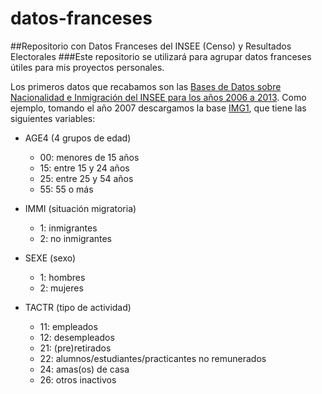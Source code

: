 # datos-franceses
##Repositorio con Datos Franceses del INSEE (Censo) y Resultados Electorales
###Este repositorio se utilizará para agrupar datos franceses útiles para mis proyectos personales. 

Los primeros datos que recabamos son las [Bases de Datos sobre Nacionalidad e Inmigración del INSEE para los años 2006 a 2013](http://www.insee.fr/fr/statistiques?debut=0&theme=5&categorie=3). Como ejemplo, tomando el año 2007 descargamos la base [IMG1](http://www.insee.fr/fr/statistiques/2120456?sommaire=2402753), que tiene las siguientes variables:

* AGE4 (4 grupos de edad) 
  * 00: menores de 15 años
  * 15: entre 15 y 24 años
  * 25: entre 25 y 54 años
  * 55: 55 o más

* IMMI (situación migratoria)
  * 1: inmigrantes
  * 2: no inmigrantes

* SEXE (sexo)
  * 1: hombres
  * 2: mujeres

* TACTR (tipo de actividad)
  * 11: empleados
  * 12: desempleados
  * 21: (pre)retirados
  * 22: alumnos/estudiantes/practicantes no remunerados
  * 24: amas(os) de casa
  * 26: otros inactivos
